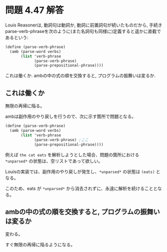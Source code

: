 # 問題 4.47 解答

Louis Reasonerは, 動詞句は動詞か, 動詞に前置詞句が続いたものだから, 手続きparse-verb-phraseを次のように(また名詞句も同様に)定義すると遥かに直截であるという:

```scm
(define (parse-verb-phrase)
  (amb (parse-word verbs)
       (list 'verb-phrase
             (parse-verb-phrase)
             (parse-prepositional-phrase))))
```

これは働くか. ambの中の式の順を交換すると, プログラムの振舞いは変るか. 

## これは働くか

無限の再帰に陥る。

ambは副作用のやり戻しを行うので、次に示す箇所で問題となる。

```scm
(define (parse-verb-phrase)
  (amb (parse-word verbs)
       (list 'verb-phrase
             (parse-verb-phrase) ;ここ
             (parse-prepositional-phrase))))
```

例えば `the cat eats` を解析しようとした場合、問題の箇所における `*unparsed*` の状態は、空リストであって欲しい。

Louisの実装では、副作用のやり戻しが発生し、`*unparsed*` の状態は `(eats)` となる。

このため、eats が `*unparsed*` から消去されずに、永遠に解析を続けることとなる。

## ambの中の式の順を交換すると, プログラムの振舞いは変るか

変わる。

すぐ無限の再帰に陥るようになる。

